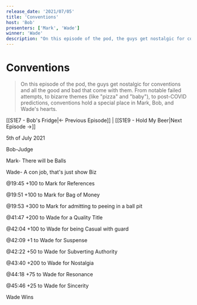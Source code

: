 ```yaml
---
release_date: '2021/07/05'
title: 'Conventions'
host: 'Bob'
presenters: ['Mark', 'Wade']
winner: 'Wade'
description: "On this episode of the pod, the guys get nostalgic for conventions and all the good and bad that come with them. From notable failed attempts, to bizarre themes (like "pizza" and "baby"), to post-COVID predictions, conventions hold a special place in Mark, Bob, and Wade's hearts."
---
```


# Conventions

> On this episode of the pod, the guys get nostalgic for conventions and all the good and bad that come with them. From notable failed attempts, to bizarre themes (like "pizza" and "baby"), to post-COVID predictions, conventions hold a special place in Mark, Bob, and Wade's hearts.

[[S1E7 - Bob's Fridge|← Previous Episode]] | [[S1E9 - Hold My Beer|Next Episode →]]

5th of July 2021

  

Bob-Judge

  

Mark- There will be Balls

Wade- A con job, that's just show Biz

  

@19:45 +100 to Mark for References

@19:51 +100 to Mark for Bag of Money

@19:53 +300 to Mark for admitting to peeing in a ball pit

  

@41:47 +200 to Wade for a Quality Title

@42:04 +100 to Wade for being Casual with guard

@42:09 +1 to Wade for Suspense

@42:22 +50 to Wade for Subverting Authority

@43:40 +200 to Wade for Nostalgia

@44:18 +75 to Wade for Resonance

@45:46 +25 to Wade for Sincerity

  
  

Wade Wins